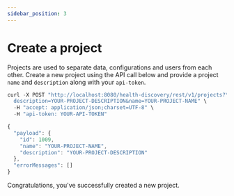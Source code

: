 ```yaml
---
sidebar_position: 3
---
```


# Create a project

Projects are used to separate data, configurations and users from each other. Create a new project using the API call below and provide a project `name` and `description` along with your `api-token`. 

```js title="POST /v1/projects"
curl -X POST "http://localhost:8080/health-discovery/rest/v1/projects?\
  description=YOUR-PROJECT-DESCRIPTION&name=YOUR-PROJECT-NAME" \
  -H "accept: application/json;charset=UTF-8" \
  -H "api-token: YOUR-API-TOKEN"
```

```js title="RESPONSE"
{
  "payload": {
    "id": 1009,
    "name": "YOUR-PROJECT-NAME",
    "description": "YOUR-PROJECT-DESCRIPTION"
  },
  "errorMessages": []
}
```

Congratulations, you've successfully created a new project.
